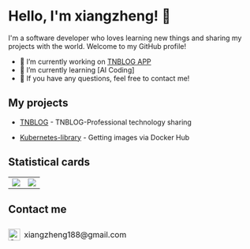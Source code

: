 # Hello, I'm xiangzheng! 🦌

I'm a software developer who loves learning new things and sharing my projects with the world. Welcome to my GitHub profile!

- 🔭 I’m currently working on [TNBLOG APP](https://github.com/aojiancc/TNBLOG.APP)
- 🌱 I’m currently learning [AI Coding]
- 💬 If you have any questions, feel free to contact me!

## My projects

- [TNBLOG](https://www.tnblog.net/) - TNBLOG-Professional technology sharing

- [Kubernetes-library](https://github.com/18896101294/Kubernetes-library) - Getting images via Docker Hub

## Statistical cards

<table>
  <tr>
    <td><img src="https://github-readme-stats.vercel.app/api?username=18896101294&show_icons=true&theme=tokyonight" /></td>
    <td><img src="https://streak-stats.demolab.com/?user=18896101294&theme=tokyonight" /></td>
  </tr>
</table>

## Contact me

<div style="display: flex; justify-content: space-between; align-items: center; font-size: 16px; padding: 10px 0;">
  <div style="display: flex; align-items: center;">
    <img src="https://img.icons8.com/color/48/000000/gmail--v1.png" alt="Google" style="width: 24px; height: 24px; margin-right: 8px;">
    <span>xiangzheng188@gmail.com</span>
  </div>
</div>
